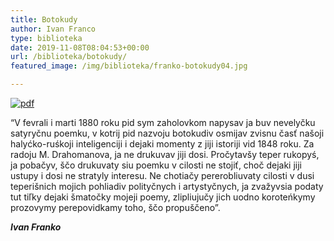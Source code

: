 ```yaml
---
title: Botokudy
author: Ivan Franco
type: biblioteka
date: 2019-11-08T08:04:53+00:00
url: /biblioteka/botokudy/
featured_image: /img/biblioteka/franko-botokudy04.jpg

---
```

<a href="https://drive.google.com/file/d/1LUqL4r-Q7zeiyU6av7BhFsR2BszTS3Qa/view" target="_blank"><img src="/img/biblioteka/pdf-icon.png" alt="pdf" /></a>

&#8220;V fevrali i marti 1880 roku pid sym zaholovkom napysav ja buv nevelyčku satyryčnu poemku, v kotrij pid nazvoju botokudiv osmijav zvisnu časť našoji halyćko-ruśkoji inteligenciji i dejaki momenty z jiji istoriji vid 1848 roku. Za radoju M. Drahomanova, ja ne drukuvav jiji dosi. Pročytavšy teper rukopyś, ja pobačyv, ščo drukuvaty siu poemku v cilosti ne stojiť, choč dejaki jiji ustupy i dosi ne stratyly interesu. Ne chotiačy pererobliuvaty cilosti v dusi teperišnich mojich pohliadiv polityčnych i artystyčnych, ja zvažyvsia podaty tut tiľky dejaki šmatočky mojeji poemy, zlipliujučy jich uodno koroteńkymy prozovymy perepovidkamy toho, ščo propuščeno&#8221;.

**_Ivan Franko_**